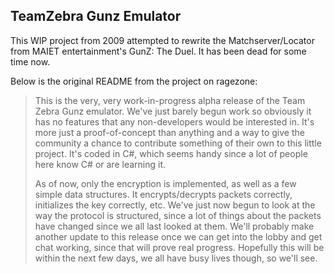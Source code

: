 TeamZebra Gunz Emulator
-----------------------

This WIP project from 2009 attempted to rewrite the Matchserver/Locator from MAIET entertainment's GunZ: The Duel. It has been dead for some time now.

Below is the original README from the project on ragezone:


> This is the very, very work-in-progress alpha release of the Team Zebra Gunz emulator. We've just barely begun work so obviously it has no features that any non-developers would be interested in. It's more just a proof-of-concept than anything and a way to give the community a chance to contribute something of their own to this little project. It's coded in C#, which seems handy since a lot of people here know C# or are learning it.
> 
> As of now, only the encryption is implemented, as well as a few simple data structures. It encrypts/decrypts packets correctly, initializes the key correctly, etc. We've just now begun to look at the way the protocol is structured, since a lot of things about the packets have changed since we all last looked at them. We'll probably make another update to this release once we can get into the lobby and get chat working, since that will prove real progress. Hopefully this will be within the next few days, we all have busy lives though, so we'll see.
